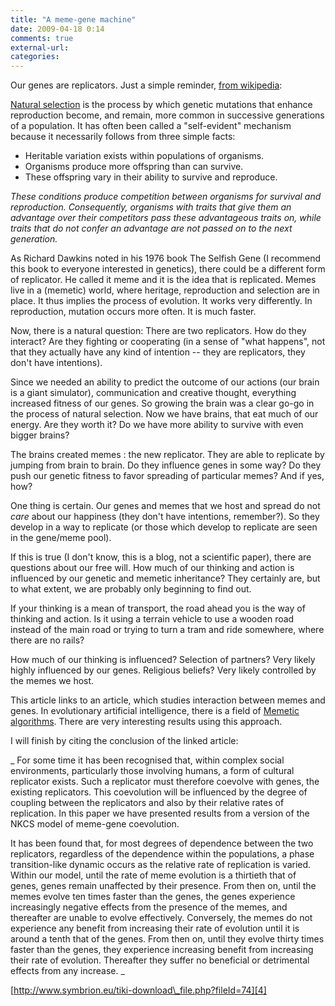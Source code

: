 ```yaml
---
title: "A meme-gene machine"
date: 2009-04-18 0:14
comments: true
external-url:
categories:
---
```

Our genes are replicators. Just a simple reminder, [from wikipedia][1]:  
  


[Natural selection][2] is the process by which genetic mutations that enhance reproduction become, and remain, more common in successive generations of a population. It has often been called a "self-evident" mechanism because it necessarily follows from three simple facts:

* Heritable variation exists within populations of organisms.
* Organisms produce more offspring than can survive.
* These offspring vary in their ability to survive and reproduce.

_These conditions produce competition between organisms for survival and reproduction. Consequently, organisms with traits that give them an advantage over their competitors pass these advantageous traits on, while traits that do not confer an advantage are not passed on to the next generation._  
  
As Richard Dawkins noted in his 1976 book The Selfish Gene (I recommend this book to everyone interested in genetics), there could be a different form of replicator. He called it meme and it is the idea that is replicated. Memes live in a (memetic) world, where heritage, reproduction and selection are in place. It thus implies the process of evolution. It works very differently. In reproduction, mutation occurs more often. It is much faster.  
  
Now, there is a natural question: There are two replicators. How do they interact? Are they fighting or cooperating (in a sense of "what happens", not that they actually have any kind of intention -- they are replicators, they don't have intentions).  
  
Since we needed an ability to predict the outcome of our actions (our brain is a giant simulator), communication and creative thought, everything increased fitness of our genes. So growing the brain was a clear go-go in the process of natural selection. Now we have brains, that eat much of our energy. Are they worth it? Do we have more ability to survive with even bigger brains?  
  
The brains created memes : the new replicator. They are able to replicate by jumping from brain to brain. Do they influence genes in some way? Do they push our genetic fitness to favor spreading of particular memes? And if yes, how?  
  
One thing is certain. Our genes and memes that we host and spread do not _care_ about our happiness (they don't have intentions, remember?). So they develop in a way to replicate (or those which develop to replicate are seen in the gene/meme pool).   
  
If this is true (I don't know, this is a blog, not a scientific paper), there are questions about our free will. How much of our thinking and action is influenced by our genetic and memetic inheritance? They certainly are, but to what extent, we are probably only beginning to find out.  
  
If your thinking is a mean of transport, the road ahead you is the way of thinking and action. Is it using a terrain vehicle to use a wooden road instead of the main road or trying to turn a tram and ride somewhere, where there are no rails?  
  
How much of our thinking is influenced? Selection of partners? Very likely highly influenced by our genes. Religious beliefs? Very likely controlled by the memes we host.   
  
This article links to an article, which studies interaction between memes and genes. In evolutionary artificial intelligence, there is a field of [Memetic algorithms][3]. There are very interesting results using this approach.  
  
I will finish by citing the conclusion of the linked article:  
  
_ For some time it has been recognised that, within complex social environments, particularly those involving humans, a form of cultural replicator exists. Such a replicator must therefore coevolve with genes, the existing replicators. This coevolution will be influenced by the degree of coupling between the replicators and also by their relative rates of replication. In this paper we have presented results from a version of the NKCS model of meme-gene coevolution.  
  
It has been found that, for most degrees of dependence between the two replicators, regardless of the dependence within the populations, a phase transition-like dynamic occurs as the relative rate of replication is varied. Within our model, until the rate of meme evolution is a thirtieth that of genes, genes remain unaffected by their presence. From then on, until the memes evolve ten times faster than the genes, the genes experience increasingly negative effects from the presence of the memes, and thereafter are unable to evolve effectively. Conversely, the memes do not experience any benefit from increasing their rate of evolution until it is around a tenth that of the genes. From then on, until they evolve thirty times faster than the genes, they experience increasing benefit from increasing their rate of evolution. Thereafter they suffer no beneficial or detrimental effects from any increase. _

[http://www.symbrion.eu/tiki-download\_file.php?fileId=74][4]

  [1]: http://en.wikipedia.org/wiki/Evolution#Natural_selection
  [2]: http://en.wikipedia.org/wiki/Natural_selection "Natural selection"
  [3]: http://en.wikipedia.org/wiki/Memetic_algorithm
  [4]: http://www.symbrion.eu/tiki-download_file.php?fileId=74
